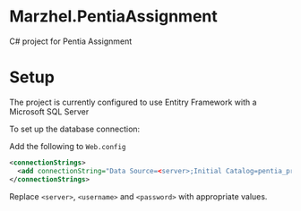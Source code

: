 # Marzhel.PentiaAssignment
C# project for Pentia Assignment

# Setup
The project is currently configured to use Entitry Framework with a Microsoft SQL Server

To set up the database connection:

Add the following to `Web.config`

```xml
<connectionStrings>
  <add connectionString="Data Source=<server>;Initial Catalog=pentia_project;User ID=<username>;Password=<password>" name="DefaultConnection" providerName="System.Data.SqlClient" />
</connectionStrings>
```

Replace `<server>`, `<username>` and `<password>` with appropriate values.
